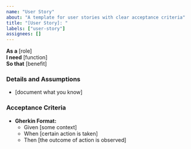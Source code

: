 ```yaml
---
name: "User Story"
about: "A template for user stories with clear acceptance criteria"
title: "[User Story]: "
labels: ["user-story"]
assignees: []
---
```


**As a** [role]  
**I need** [function]  
**So that** [benefit]  

### Details and Assumptions
* [document what you know]

### Acceptance Criteria
- **Gherkin Format:**
  - Given [some context]
  - When [certain action is taken]
  - Then [the outcome of action is observed]
